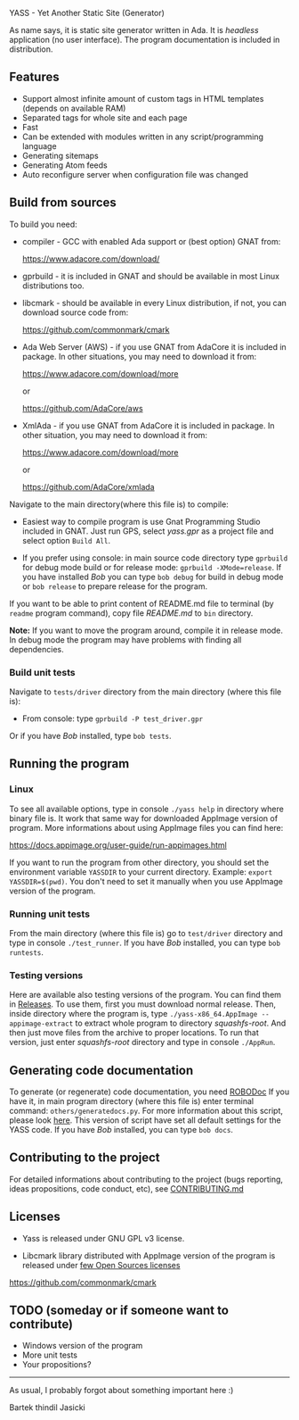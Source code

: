 YASS - Yet Another Static Site (Generator)

As name says, it is static site generator written in Ada. It is *headless*
application (no user interface). The program documentation is included in
distribution.

## Features

* Support almost infinite amount of custom tags in HTML templates (depends
  on available RAM)
* Separated tags for whole site and each page
* Fast
* Can be extended with modules written in any script/programming language
* Generating sitemaps
* Generating Atom feeds
* Auto reconfigure server when configuration file was changed

## Build from sources

To build you need:

* compiler - GCC with enabled Ada support or (best option) GNAT from:

  https://www.adacore.com/download/

* gprbuild - it is included in GNAT and should be available in most Linux
  distributions too.

* libcmark - should be available in every Linux distribution, if not, you
  can download source code from:

  https://github.com/commonmark/cmark

* Ada Web Server (AWS) - if you use GNAT from AdaCore it is included in
  package. In other situations, you may need to download it from:

  https://www.adacore.com/download/more

  or

  https://github.com/AdaCore/aws

* XmlAda - if you use GNAT from AdaCore it is included in package. In other
  situation, you may need to download it from:

  https://www.adacore.com/download/more

  or

  https://github.com/AdaCore/xmlada

Navigate to the main directory(where this file is) to compile:

* Easiest way to compile program is use Gnat Programming Studio included in
  GNAT. Just run GPS, select *yass.gpr* as a project file and select option
  `Build All`.

* If you prefer using console: in main source code directory type `gprbuild`
  for debug mode build or for release mode: `gprbuild -XMode=release`. If you
  have installed *Bob* you can type `bob debug` for build in debug mode or
  `bob release` to prepare release for the program.

If you want to be able to print content of README.md file to terminal (by
`readme` program command), copy file *README.md* to `bin` directory.

**Note:** If you want to move the program around, compile it in release mode. In
debug mode the program may have problems with finding all dependencies.

### Build unit tests

Navigate to `tests/driver` directory from the main directory (where this
file is):

* From console: type `gprbuild -P test_driver.gpr`

Or if you have *Bob* installed, type `bob tests`.

## Running the program

### Linux

To see all available options, type in console `./yass help` in directory where
binary file is. It work that same way for downloaded AppImage version of
program. More informations about using AppImage files you can find here:

https://docs.appimage.org/user-guide/run-appimages.html

If you want to run the program from other directory, you should set the
environment variable `YASSDIR` to your current directory. Example:
`export YASSDIR=$(pwd)`. You don't need to set it manually when you use
AppImage version of the program.

### Running unit tests

From the main directory (where this file is) go to `test/driver` directory
and type in console `./test_runner`. If you have *Bob* installed, you can type
`bob runtests`.

### Testing versions

Here are available also testing versions of the program. You can find them
in [Releases](https://github.com/yet-another-static-site-generator/yass/releases/tag/travis-dev-build).
To use them, first you must download normal release. Then, inside directory
where the program is, type `./yass-x86_64.AppImage --appimage-extract`
to extract whole program to directory *squashfs-root*. And then just move files
from the archive to proper locations. To run that version, just enter
*squashfs-root* directory and type in console `./AppRun`.

## Generating code documentation

To generate (or regenerate) code documentation, you need [ROBODoc](https://rfsber.home.xs4all.nl/Robo/)
If you have it, in main program directory (where this file is) enter terminal
command: `others/generatedocs.py`. For more information about this script,
please look [here](https://github.com/thindil/roboada#generatedocspy). This
version of script have set all default settings for the YASS code. If you have
*Bob* installed, you can type `bob docs`.

## Contributing to the project
For detailed informations about contributing to the project (bugs reporting,
ideas propositions, code conduct, etc), see [CONTRIBUTING.md](CONTRIBUTING.md)

## Licenses

- Yass is released under GNU GPL v3 license.

- Libcmark library distributed with AppImage version of the program is released
under [few Open Sources licenses](https://github.com/commonmark/cmark/blob/master/COPYING)

https://github.com/commonmark/cmark

## TODO (someday or if someone want to contribute)

- Windows version of the program
- More unit tests
- Your propositions?

----

As usual, I probably forgot about something important here :)

Bartek thindil Jasicki
